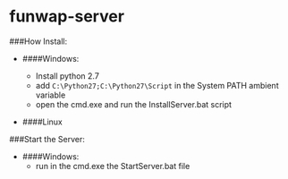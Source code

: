 # funwap-server


###How Install:
- ####Windows:
  - Install python 2.7
  - add `C:\Python27;C:\Python27\Script` in the System PATH ambient variable
  - open the cmd.exe and run the InstallServer.bat script


- ####Linux

###Start the Server:
- ####Windows:
  - run in the cmd.exe the StartServer.bat file
